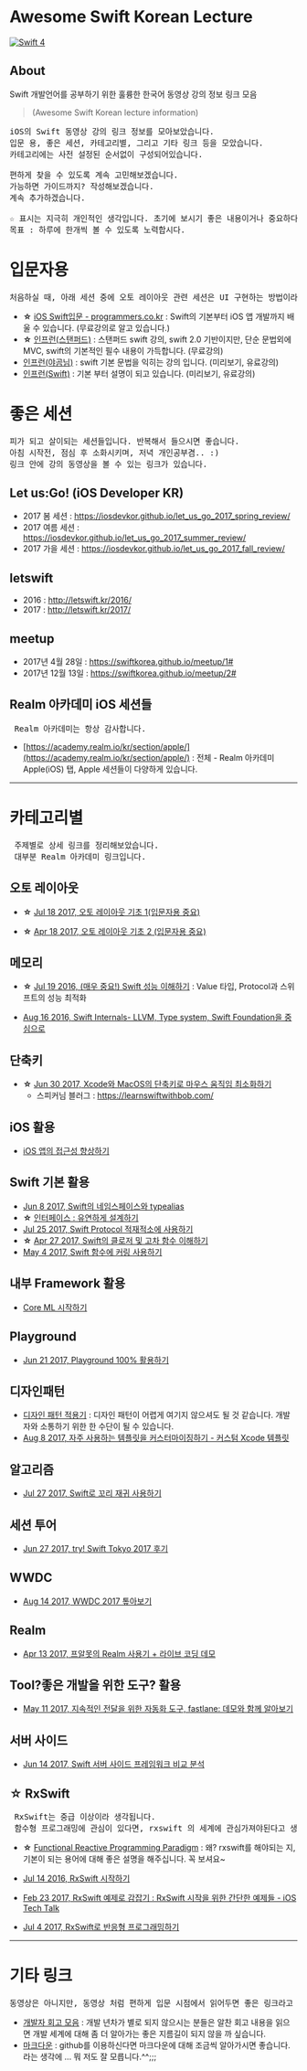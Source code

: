 # Awesome Swift Korean Lecture
[![Swift 4](https://img.shields.io/badge/Swift-Lecture-orange.svg?style=flat)](https://swift.org) 

## About
Swift 개발언어를 공부하기 위한 훌륭한 한국어 동영상 강의 정보 링크 모음
> (Awesome Swift Korean lecture information)

<pre>
iOS의 Swift 동영상 강의 링크 정보를 모아보았습니다. 
입문 용, 좋은 세션, 카테고리별, 그리고 기타 링크 등을 모았습니다.
카테고리에는 사전 설정된 순서없이 구성되어있습니다.

편하게 찾을 수 있도록 계속 고민해보겠습니다.
가능하면 가이드까지? 작성해보겠습니다.
계속 추가하겠습니다. 

☆ 표시는 지극히 개인적인 생각입니다. 초기에 보시기 좋은 내용이거나 중요하다 생각되는 것을 표시했습니다.
목표 : 하루에 한개씩 볼 수 있도록 노력합시다.
</pre>

# 입문자용
<pre>
처음하실 때, 아래 세션 중에 오토 레이아웃 관련 세션은 UI 구현하는 방법이라서 기본을 익히면서 들으시면 좋습니다.
</pre>
- **☆** [iOS Swift입문 - programmers.co.kr](https://programmers.co.kr/learn/courses/4) : Swift의 기본부터 iOS 앱 개발까지 배울 수 있습니다. (무료강의로 알고 있습니다.)
- **☆** [인프런(스탠퍼드)](https://www.inflearn.com/course/stanford-ios-한글자막-강의/) : 스탠퍼드 swift 강의, swift 2.0 기반이지만, 단순 문법외에 MVC, swift의 기본적인 필수 내용이 가득합니다. (무료강의)
- [인프런(야곰님)]( https://www.inflearn.com/course/스위프트-기본-문법/) : swift 기본 문법을 익히는 강의 입니다. (미리보기, 유료강의)
- [인프런(Swift)](https://www.inflearn.com/course/swift4-%EC%8A%A4%EC%9C%84%ED%94%84%ED%8A%B8-ios-%EA%B0%9C%EB%B0%9C/) : 기본 부터 설명이 되고 있습니다. (미리보기, 유료강의)

# 좋은 세션
<pre>
피가 되고 살이되는 세션들입니다. 반복해서 들으시면 좋습니다.
아침 시작전, 점심 후 소화시키며, 저녁 개인공부겸.. :)
링크 안에 강의 동영상을 볼 수 있는 링크가 있습니다.
</pre>

## Let us:Go! (iOS Developer KR)
- 2017 봄 세션 : https://iosdevkor.github.io/let_us_go_2017_spring_review/
- 2017 여름 세션 : https://iosdevkor.github.io/let_us_go_2017_summer_review/
- 2017 가을 세션 : https://iosdevkor.github.io/let_us_go_2017_fall_review/

## letswift 
- 2016 : http://letswift.kr/2016/
- 2017 : http://letswift.kr/2017/

## meetup
- 2017년 4월 28일 : https://swiftkorea.github.io/meetup/1#
- 2017년 12월 13일 : https://swiftkorea.github.io/meetup/2#

## Realm 아카데미 iOS 세션들
<pre>
 Realm 아카데미는 항상 감사합니다.
</pre>
- [https://academy.realm.io/kr/section/apple/](https://academy.realm.io/kr/section/apple/) : 전체 - Realm 아카데미 Apple(iOS) 탭, Apple 세션들이 다양하게 있습니다.

---------------------------------------

# 카테고리별
<pre>
 주제별로 상세 링크를 정리해보았습니다.
 대부분 Realm 아카데미 링크입니다.
</pre>
## 오토 레이아웃
- **☆** [Jul 18 2017, 오토 레이아웃 기초 1(입문자용 중요)](https://academy.realm.io/kr/posts/ios-layoutmargins/)

- **☆** [Apr 18 2017, 오토 레이아웃 기초 2 (입문자용 중요)](https://academy.realm.io/kr/posts/ios-autolayout/)

## 메모리
- **☆** [Jul 19 2016, (매우 중요!) Swift 성능 이해하기](https://academy.realm.io/kr/posts/letswift-swift-performance/) : Value 타입, Protocol과 스위프트의 성능 최적화

- [Aug 16 2016, Swift Internals- LLVM, Type system, Swift Foundation을 중심으로](https://academy.realm.io/kr/posts/swift-internals-llvm-type-system-swift-foundation/)

## 단축키
- **☆** [Jun 30 2017, Xcode와 MacOS의 단축키로 마우스 움직임 최소화하기](https://academy.realm.io/kr/posts/xcode-shortcuts/)
    - 스피커님 블러그 : https://learnswiftwithbob.com/

## iOS 활용
- [iOS 앱의 접근성 향상하기](https://www.youtube.com/watch?v=A80LVHABk-k&feature=youtu.be)

## Swift 기본 활용
- [Jun 8 2017, Swift의 네임스페이스와 typealias](https://academy.realm.io/kr/posts/swift-namespace-typealias/) 
- **☆** [인터페이스 : 유연하게 설계하기](https://www.youtube.com/watch?v=Au3EgsG4re4&feature=youtu.be)
- [Jul 25 2017, Swift Protocol 적재적소에 사용하기](https://academy.realm.io/kr/posts/understanding-swift-protocol/)
- **☆** [Apr 27 2017, Swift의 클로저 및 고차 함수 이해하기](https://academy.realm.io/kr/posts/closure-and-higher-order-functions-of-swift/)
- [May 4 2017, Swift 함수에 커링 사용하기](https://academy.realm.io/kr/posts/currying-on-the-swift-functions/)

## 내부 Framework 활용
- [Core ML 시작하기](https://www.youtube.com/watch?v=ADtw_Ez5qWA&feature=youtu.be)

## Playground
- [Jun 21 2017, Playground 100% 활용하기](https://academy.realm.io/kr/posts/swift-playground/)

## 디자인패턴
- [디자인 패턴 적용기](https://www.youtube.com/watch?v=MXSKM6aQ7Wo&feature=youtu.be) : 디자인 패턴이 어렵게 여기지 않으셔도 될 것 같습니다. 개발자와 소통하기 위한 한 수단이 될 수 있습니다. 
- [Aug 8 2017, 자주 사용하는 템플릿을 커스터마이징하기 - 커스텀 Xcode 템플릿](https://academy.realm.io/kr/posts/custom-xcode-template/)

## 알고리즘
- [Jul 27 2017, Swift로 꼬리 재귀 사용하기](https://academy.realm.io/kr/posts/swift-tail-recursion/)

## 세션 투어
- [Jun 27 2017, try! Swift Tokyo 2017 후기](https://academy.realm.io/kr/posts/try-swift-tokyo-2017-review/)

## WWDC
- [Aug 14 2017, WWDC 2017 톺아보기](https://academy.realm.io/kr/posts/wwdc-2017-review/)

## Realm
- [Apr 13 2017, 프알못의 Realm 사용기 + 라이브 코딩 데모](https://academy.realm.io/kr/posts/realm-swift-live-coding-beginner/)


## Tool?좋은 개발을 위한 도구? 활용
- [May 11 2017, 지속적인 전달을 위한 자동화 도구, fastlane: 데모와 함께 알아보기](https://academy.realm.io/kr/posts/ios-fastlane-demos/)

## 서버 사이드
- [Jun 14 2017, Swift 서버 사이드 프레임워크 비교 분석](https://academy.realm.io/kr/posts/swift-server-side-framework/)

## **☆** RxSwift
<pre>
 RxSwift는 중급 이상이라 생각됩니다. 
 함수형 프로그래밍에 관심이 있다면, rxswift 의 세계에 관심가져야된다고 생각합니다.
</pre>
- **☆** [Functional Reactive Programming Paradigm](https://www.youtube.com/watch?v=cXi_CmZuBgg&feature=youtu.be) : 왜? rxswift를 해야되는 지, 기본이 되는 용어에 대해 좋은 설명을 해주십니다. 꼭 보셔요~ 

- [Jul 14 2016, RxSwift 시작하기](https://academy.realm.io/kr/posts/letswift-rxswift/)

- [Feb 23 2017, RxSwift 예제로 감잡기 : RxSwift 시작을 위한 간단한 예제들 - iOS Tech Talk](https://academy.realm.io/kr/posts/how-to-use-rxswift-with-simple-examples-ios-techtalk/)

- [Jul 4 2017, RxSwift로 반응형 프로그래밍하기](https://academy.realm.io/kr/posts/reactive-programming-with-rxswift/)

* * *

# 기타 링크
<pre>
동영상은 아니지만, 동영상 처럼 편하게 입문 시점에서 읽어두면 좋은 링크라고 생각되는 것을 모아보겠습니다.
</pre>
- [개발자 회고 모음](https://github.com/oaksong/developers-retrospective) : 개발 년차가 별로 되지 않으시는 분들은 알찬 회고 내용을 읽으면 개발 세계에 대해 좀 더 알아가는 좋은 지름길이 되지 않을 까 싶습니다.
- [마크다운](https://gist.github.com/ihoneymon/652be052a0727ad59601) : github를 이용하신다면 마크다운에 대해 조금씩 알아가시면 좋습니다. 라는 생각에 ... 뭐 저도 잘 모릅니다.^^;;;
